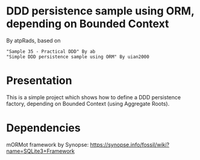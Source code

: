 DDD persistence sample using ORM, depending on Bounded Context
==============================================================

By atpRads, based on 

    "Sample 35 - Practical DDD" By ab
    "Simple DDD persistence sample using ORM" By uian2000
    

# Presentation

This is a simple project which shows how to define a DDD persistence factory, depending on Bounded Context (using Aggregate Roots).

# Dependencies

mORMot framework by Synopse: https://synopse.info/fossil/wiki?name=SQLite3+Framework
